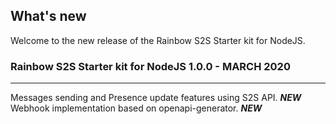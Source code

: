 ## What's new

Welcome to the new release of the Rainbow S2S Starter kit for NodeJS.

### Rainbow S2S Starter kit for NodeJS 1.0.0 - MARCH 2020
---
Messages sending and Presence update features using S2S API. ***NEW***<br>
Webhook implementation based on openapi-generator. ***NEW***
